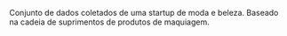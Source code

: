 Conjunto de dados coletados de uma startup de moda e beleza. Baseado na cadeia de suprimentos de produtos de maquiagem.
